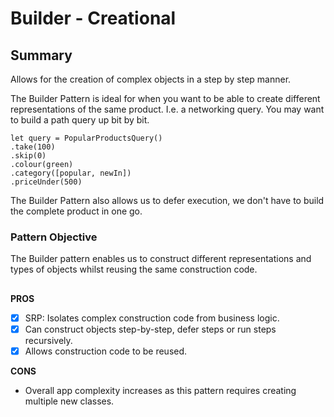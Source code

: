 # Builder - Creational
## Summary
Allows for the creation of complex objects in a step by step manner.

The Builder Pattern is ideal for when you want to be able to create different representations of the same product. I.e. a networking query. You may want to build a path query up bit by bit.

```
let query = PopularProductsQuery()
.take(100)
.skip(0)
.colour(green)
.category([popular, newIn])
.priceUnder(500)
```

The Builder Pattern also allows us to defer execution, we don't have to build the complete product in one go.

### Pattern Objective
The Builder pattern enables us to construct different representations and types of objects whilst reusing the same construction code.

##

**PROS**
 - [x] SRP: Isolates complex construction code from business logic.
 - [x] Can construct objects step-by-step, defer steps or run steps recursively.
 - [x] Allows construction code to be reused.

**CONS**
- Overall app complexity increases as this pattern requires creating multiple new classes.
